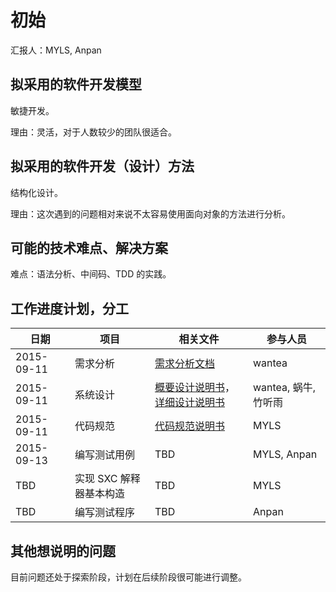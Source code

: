 # 初始

汇报人：MYLS, Anpan

## 拟采用的软件开发模型

敏捷开发。

理由：灵活，对于人数较少的团队很适合。

## 拟采用的软件开发（设计）方法

结构化设计。

理由：这次遇到的问题相对来说不太容易使用面向对象的方法进行分析。

## 可能的技术难点、解决方案

难点：语法分析、中间码、TDD 的实践。

## 工作进度计划，分工

| 日期 | 项目 | 相关文件 | 参与人员 |
| ---- | ---- | ---- | ---- |
| 2015-09-11 | 需求分析 | [需求分析文档](../requirement/需求分析文档.md) | wantea |
| 2015-09-11 | 系统设计 | [概要设计说明书](../design/概要设计说明书.md)，[详细设计说明书](../design/详细设计说明书.md) | wantea, 蜗牛, 竹听雨 |
| 2015-09-11 | 代码规范 | [代码规范说明书](../codestyle/README.md) | MYLS |
| 2015-09-13 | 编写测试用例 | TBD | MYLS, Anpan |
| TBD | 实现 SXC 解释器基本构造 | TBD | MYLS |
| TBD | 编写测试程序 | TBD | Anpan |

## 其他想说明的问题

目前问题还处于探索阶段，计划在后续阶段很可能进行调整。
